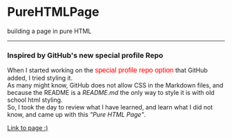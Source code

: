 # PureHTMLPage
building a page in pure HTML

---

### Inspired by GitHub's new special profile Repo
When I started working on the <font face="Verdana, Geneva, sans-serif" color="red" size="3">special profile repo option</font> that GitHub added, I tried styling it. <br />
As many might know, GitHub does not allow CSS in the Markdown files, and because the README is a _README.md_ the only way to style it is with old school html styling. <br />
So, I took the day to review what I have learned, and learn what I did not know, and came up with this *"Pure HTML Page"*.

<a href="http://pure-html-page.surge.sh/" title="Enjoy!" alt="link">Link to page :)</a>
